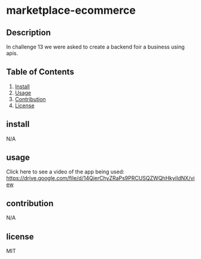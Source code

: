 # marketplace-ecommerce
## Description
In challenge 13 we were asked to create a backend foir a business using apis. 
## Table of Contents
1. [Install](#install)
2. [Usage](#usage)
3. [Contribution](#contribution)
4. [License](#license)

## install
N/A

## usage
Click here to see a video of the app being used: https://drive.google.com/file/d/14QierChyZRaPs9PRCUSQZWQhHkyiIdNX/view


## contribution
N/A


## license
MIT